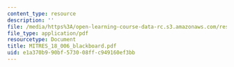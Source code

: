 ```yaml
---
content_type: resource
description: ''
file: /media/https%3A/open-learning-course-data-rc.s3.amazonaws.com/res-18-006-calculus-revisited-single-variable-calculus-fall-2010/e1a370b990bf573008ffc949160ef3bb_MITRES_18_006_blackboard.pdf
file_type: application/pdf
resourcetype: Document
title: MITRES_18_006_blackboard.pdf
uid: e1a370b9-90bf-5730-08ff-c949160ef3bb
---
```

